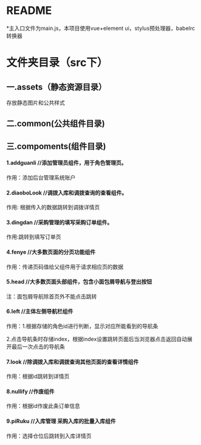 # README

*主入口文件为main.js，本项目使用vue+element ui，stylus预处理器，babelrc转换器

# 文件夹目录（src下）

## 一.assets（静态资源目录）

存放静态图片和公共样式

## 二.common(公共组件目录)

## 三.compoments(组件目录)

#### 1.addguanli //添加管理员组件，用于角色管理页。

作用：添加后台管理系统账户

#### 2.diaoboLook //调拨入库和调拨查询的查看组件。 

作用:   根据传入的数据跳转到调拨详情页

#### 3.dingdan  //采购管理的填写采购订单组件。 

作用:跳转到填写订单页

#### 4.fenye     //大多数页面的分页功能组件          

作用：传递页码值给父组件用于请求相应页的数据

#### 5.head      //大多数页面头部组件，包含小面包屑导航与登出按钮     

注：面包屑导航除首页外不能点击跳转

#### 6.left         //主体左侧导航栏组件  

作用：1.根据存储的角色id进行判断，显示对应所能看到的导航条   

2.点击导航条时存储index，根据index设置跳转页面后当浏览器点击返回自动展开最后一次点击的导航条

#### 7.look       //除调拨入库和调拨查询其他页面的查看详情组件  

 作用：根据id跳转到详情页

#### 8.nullify   //作废组件

作用：根据id作废此条订单信息

#### 9.piRuku      //入库管理 采购入库的批量入库组件

作用：选择仓位后跳转到入库详情页